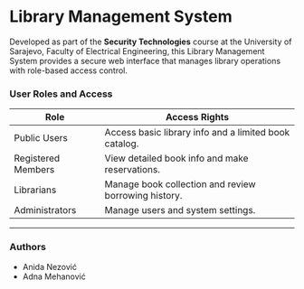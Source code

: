 # Library Management System 
Developed as part of the **Security Technologies** course at the University of Sarajevo, Faculty of Electrical Engineering, this Library Management System provides a secure web interface that manages library operations with role-based access control.

### User Roles and Access

| Role             | Access Rights                                      |
|------------------|---------------------------------------------------|
| Public Users     | Access basic library info and a limited book catalog. |
| Registered Members | View detailed book info and make reservations.     |
| Librarians       | Manage book collection and review borrowing history.     |
| Administrators   | Manage users and system settings.                     |


---

### Authors

- Anida Nezović
- Adna Mehanović  

